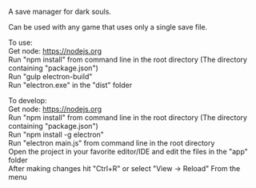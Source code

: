A save manager for dark souls.

Can be used with any game that uses only a single save file.

To use:  
Get node: https://nodejs.org  
Run "npm install" from command line in the root directory (The directory containing "package.json")  
Run "gulp electron-build"  
Run "electron.exe" in the "dist" folder  

To develop:  
Get node: https://nodejs.org  
Run "npm install" from command line in the root directory (The directory containing "package.json")  
Run "npm install -g electron"  
Run "electron main.js" from command line in the root directory  
Open the project in your favorite editor/IDE and edit the files in the "app" folder  
After making changes hit "Ctrl+R" or select "View -> Reload" From the menu  